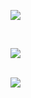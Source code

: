 

![]( https://ubest-my.sharepoint.com/personal/zhaimingdong0917_onedrive_readmail_net/_layouts/15/download.aspx?share=ERN2T8qCp9tGsSpVY5N5uVUBNz7aQuNYewAXfuwLV0vEUg )

<br>

![]( https://ubest-my.sharepoint.com/personal/zhaimingdong0917_onedrive_readmail_net/_layouts/15/download.aspx?share=EVEsannSfv9FoukoFFk_taYBGxxcu7yr9uZVdG-Je5uh-w )

<br>

<img src=" https://ubest-my.sharepoint.com/personal/zhaimingdong0917_onedrive_readmail_net/_layouts/15/download.aspx?share=EXk4GFN2YT1Hk5oEMqSdFpIBtYRT-Q1QhwQ_kudIsQmzyQ" />